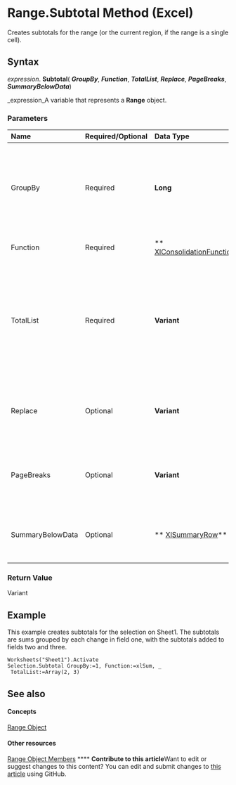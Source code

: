 
# Range.Subtotal Method (Excel)

Creates subtotals for the range (or the current region, if the range is a single cell).


## Syntax

 _expression_. **Subtotal**( **_GroupBy_**,  **_Function_**,  **_TotalList_**,  **_Replace_**,  **_PageBreaks_**,  **_SummaryBelowData_**)

 _expression_A variable that represents a  **Range** object.


### Parameters



|**Name**|**Required/Optional**|**Data Type**|**Description**|
|:-----|:-----|:-----|:-----|
|GroupBy|Required| **Long**|The field to group by, as a one-based integer offset. For more information, see the example.|
|Function|Required| ** [XlConsolidationFunction](a3d0e4c0-8463-340c-a258-219d49f715d7.md)**|. The subtotal function.|
|TotalList|Required| **Variant**|An array of 1-based field offsets, indicating the fields to which the subtotals are added. For more information, see the example.|
|Replace|Optional| **Variant**| **True** to replace existing subtotals. The default value is **True**.|
|PageBreaks|Optional| **Variant**| **True** to add page breaks after each group. The default value is **False**.|
|SummaryBelowData|Optional| ** [XlSummaryRow](001da604-eb94-ba79-b43e-902662826116.md)**|. Places the summary data relative to the subtotal.|

### Return Value

Variant


## Example

This example creates subtotals for the selection on Sheet1. The subtotals are sums grouped by each change in field one, with the subtotals added to fields two and three.


```
Worksheets("Sheet1").Activate 
Selection.Subtotal GroupBy:=1, Function:=xlSum, _ 
 TotalList:=Array(2, 3)
```


## See also


#### Concepts


 [Range Object](b8207778-0dcc-4570-1234-f130532cc8cd.md)
#### Other resources


 [Range Object Members](4336bf81-1e63-7e44-1792-baf366a027a7.md)
****   **Contribute to this article**Want to edit or suggest changes to this content? You can edit and submit changes to  [this article](https://github.com/jhershey00/VBA_Excel_Test/OpenXMLCon/articles/b4b7b640-5a6c-8c94-d9ab-c9a557190829.md) using GitHub.


